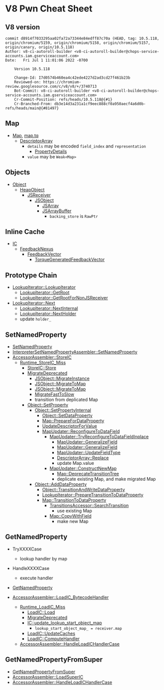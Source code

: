 # V8 Pwn Cheat Sheet

## V8 version
```
commit d8914f7033295aa02fa72a73344e84edff87c70a (HEAD, tag: 10.5.118, origin/chromium/5159, origin/chromium/5158, origin/chromium/5157, origin/canary, origin/10.5.118)
Author: v8-ci-autoroll-builder <v8-ci-autoroll-builder@chops-service-accounts.iam.gserviceaccount.com>
Date:   Fri Jul 1 11:01:06 2022 -0700

    Version 10.5.118

    Change-Id: I7d0574b460ea4c42ede4227d2ad3cd27f461b23b
    Reviewed-on: https://chromium-review.googlesource.com/c/v8/v8/+/3740713
    Bot-Commit: v8-ci-autoroll-builder <v8-ci-autoroll-builder@chops-service-accounts.iam.gserviceaccount.com>
    Cr-Commit-Position: refs/heads/10.5.118@{#1}
    Cr-Branched-From: db3e14d3a231a1cf9eec888cf0a950aecf4a6d0b-refs/heads/main@{#81497}
```

## Map

* [Map](https://github.com/v8/v8/blob/e35039e7736c5aab4840f9e2c08da32ff26cc877/src/objects/map.h#L120-L200), [map.tq](https://github.com/v8/v8/blob/6745405f4001dbfa46e34b32c673d4f6539d5c8c/src/objects/map.tq#L37)
	* [DescriptorArray](https://github.com/v8/v8/blob/4dc5950974d93f5b2ca01d73cfce25ba40f2aa06/src/objects/descriptor-array.tq#L19)
		* `details` may be encoded `field_index` and `representation`
			* [PropertyDetails](https://github.com/v8/v8/blob/dd74a0232c623282472a4d55e88c5383e636c494/src/objects/property-details.h#L265-L302)
		* `value` may be `Weak<Map>`

## Objects

* [Object](https://github.com/v8/v8/blob/8ca93205cc1c3b8f9e4c1b01e25e2cbfc0182701/src/objects/objects.h#L36-L211)
	* [HeapObject](https://github.com/v8/v8/blob/f30f4815254b8eed9b23026ea0d984d18bb89c28/src/objects/heap-object.tq#L8)
		* [JSReceiver](https://github.com/v8/v8/blob/39d0c5e7612dfdf19ecd7e7c7028e35763a400d3/src/objects/js-objects.tq#L8)
			* [JSObject](https://github.com/v8/v8/blob/39d0c5e7612dfdf19ecd7e7c7028e35763a400d3/src/objects/js-objects.tq#L16)
				* [JSArray](https://github.com/v8/v8/blob/25f0e32915930df1d53722b91177b1dee5202499/src/objects/js-array.tq#L52)
				* [JSArrayBuffer](https://github.com/v8/v8/blob/ffbac83af0fffc35a475f99b65d6c9e6f1f3a9d1/src/objects/js-array-buffer.tq#L14)
					* `backing_store` is `RawPtr`

## Inline Cache

* [IC](https://github.com/v8/v8/blob/b636d185bcc58670c41b86e7a31acb93e26b7837/src/ic/ic.h#L161-L174)
	* [FeedbackNexus](https://github.com/v8/v8/blob/5480e036d2ecfba1466683cf28f2b1108db2a70e/src/objects/feedback-vector.h#L911-L919)
		* [FeedbackVector](https://github.com/v8/v8/blob/5480e036d2ecfba1466683cf28f2b1108db2a70e/src/objects/feedback-vector.h#L196-L197)
			* [TorqueGeneratedFeedbackVector](https://github.com/v8/v8/blob/14615a8d5143d63e79061644793e0c943fe8bb1f/src/objects/feedback-vector.tq#L30)

## Prototype Chain

* [LookupIterator::LookupIterator](https://github.com/v8/v8/blob/2b32409c8a8120a79087af2898deec8ae02074ea/src/objects/lookup.cc#L48)
	* [LookupIterator::GetRoot](https://github.com/v8/v8/blob/084bd8da212324a3137fa0475764ad94b239d91e/src/objects/lookup-inl.h#L274-L276)
	* [LookupIterator::GetRootForNonJSReceiver](https://github.com/v8/v8/blob/2b32409c8a8120a79087af2898deec8ae02074ea/src/objects/lookup.cc#L141-L142)
* [LookupIterator::Next](https://github.com/v8/v8/blob/2b32409c8a8120a79087af2898deec8ae02074ea/src/objects/lookup.cc#L89)
	* [LookupIterator::NextInternal](https://github.com/v8/v8/blob/2b32409c8a8120a79087af2898deec8ae02074ea/src/objects/lookup.cc#L108-L109)
	* [LookupIterator::NextHolder](https://github.com/v8/v8/blob/2b32409c8a8120a79087af2898deec8ae02074ea/src/objects/lookup.cc#L1223)
	* update `holder_`

## SetNamedProperty

* [SetNamedProperty](https://github.com/v8/v8/blob/0e9a55d24f9de82d2c1a378cb96227a815b1c42d/src/interpreter/interpreter-generator.cc#L630-L631)
* [InterpreterSetNamedPropertyAssembler::SetNamedProperty](https://github.com/v8/v8/blob/0e9a55d24f9de82d2c1a378cb96227a815b1c42d/src/interpreter/interpreter-generator.cc#L607-L608)
* [AccessorAssembler::StoreIC](https://github.com/v8/v8/blob/a0a786656f87f10b2845390ca6d07bebe0fcd73b/src/ic/accessor-assembler.cc#L3705)
	* [Runtime\_StoreIC\_Miss](https://github.com/v8/v8/blob/a0a786656f87f10b2845390ca6d07bebe0fcd73b/src/ic/ic.cc#L2848-L2850)
		* [StoreIC::Store](https://github.com/v8/v8/blob/a0a786656f87f10b2845390ca6d07bebe0fcd73b/src/ic/ic.cc#L1804-L1806)
		* [MigrateDeprecated](https://github.com/v8/v8/blob/a0a786656f87f10b2845390ca6d07bebe0fcd73b/src/ic/ic.cc#L358)
			* [JSObject::MigrateInstance](https://github.com/v8/v8/blob/2650b3f7d6287ceedba18c3b18a49c58acd88a3a/src/objects/js-objects.cc#L3454)
			* [JSObject::MigrateToMap](https://github.com/v8/v8/blob/afb26623df1c6a3c2ce32b67daef1304f9488d1e/src/objects/js-objects.h#L638-L640)
			* [JSObject::MigrateToMap](https://github.com/v8/v8/blob/2650b3f7d6287ceedba18c3b18a49c58acd88a3a/src/objects/js-objects.cc#L3363)
			* [MigrateFastToSlow](https://github.com/v8/v8/blob/2650b3f7d6287ceedba18c3b18a49c58acd88a3a/src/objects/js-objects.cc#L3031)
			* transition from deplicated Map
		* [Object::SetProperty](https://github.com/v8/v8/blob/258b146b1b3848268659f9251a6ec5f0dd256531/src/objects/objects.cc#L2629)
			* [Object::SetPropertyInternal](https://github.com/v8/v8/blob/258b146b1b3848268659f9251a6ec5f0dd256531/src/objects/objects.cc#L2595)
				* [Object::SetDataProperty](https://github.com/v8/v8/blob/258b146b1b3848268659f9251a6ec5f0dd256531/src/objects/objects.cc#L2847)
				* [Map::PrepareForDataProperty](https://github.com/v8/v8/blob/258b146b1b3848268659f9251a6ec5f0dd256531/src/objects/map.cc#L1822)
				* [UpdateDescriptorForValue](https://github.com/v8/v8/blob/258b146b1b3848268659f9251a6ec5f0dd256531/src/objects/map.cc#L1807)
				* [MapUpdater::ReconfigureToDataField](https://github.com/v8/v8/blob/258b146b1b3848268659f9251a6ec5f0dd256531/src/objects/map-updater.cc#L224-L227)
					* [MapUpdater::TryReconfigureToDataFieldInplace](https://github.com/v8/v8/blob/258b146b1b3848268659f9251a6ec5f0dd256531/src/objects/map-updater.cc#L498-L499)
						* [MapUpdater::GeneralizeField](https://github.com/v8/v8/blob/258b146b1b3848268659f9251a6ec5f0dd256531/src/objects/map-updater.cc#L406-L407)
						* [MapUpdater::GeneralizeField](https://github.com/v8/v8/blob/258b146b1b3848268659f9251a6ec5f0dd256531/src/objects/map-updater.cc#L1211-L1212)
						* [MapUpdater::UpdateFieldType](https://github.com/v8/v8/blob/258b146b1b3848268659f9251a6ec5f0dd256531/src/objects/map-updater.cc#L1152-L1159)
						* [DescriptorArray::Replace](https://github.com/v8/v8/blob/258b146b1b3848268659f9251a6ec5f0dd256531/src/objects/objects.cc#L4439)
						* update Map.value
					* [MapUpdater::ConstructNewMap](https://github.com/v8/v8/blob/258b146b1b3848268659f9251a6ec5f0dd256531/src/objects/map-updater.cc#L983)
						* [Map::DeprecateTransitionTree](https://github.com/v8/v8/blob/258b146b1b3848268659f9251a6ec5f0dd256531/src/objects/map.cc#L586)
						* deplicate existing Map, and make migrated Map
			* [Object::AddDataProperty](https://github.com/v8/v8/blob/258b146b1b3848268659f9251a6ec5f0dd256531/src/objects/objects.cc#L2919-L2920)
				* [Object::TransitionAndWriteDataProperty](https://github.com/v8/v8/blob/258b146b1b3848268659f9251a6ec5f0dd256531/src/objects/objects.cc#L2931-L2932)
				* [LookupIterator::PrepareTransitionToDataProperty](https://github.com/v8/v8/blob/2b32409c8a8120a79087af2898deec8ae02074ea/src/objects/lookup.cc#L607-L609)
				* [Map::TransitionToDataProperty](https://github.com/v8/v8/blob/258b146b1b3848268659f9251a6ec5f0dd256531/src/objects/map.cc#L1825-L1830)
					* [TransitionsAccessor::SearchTransition](https://github.com/v8/v8/blob/24ff6e28c75b0cfe4c00b7b0a6b50047772516f7/src/objects/transitions.cc#L224-L225)
						* use existing Map
					* [Map::CopyWithField](https://github.com/v8/v8/blob/258b146b1b3848268659f9251a6ec5f0dd256531/src/objects/map.cc#L439-L444)
						* make new Map
	
## GetNamedProperty
* TryXXXXCase
	* lookup handler by map
* HandleXXXXCase
	* execute handler

* [GetNamedProperty](https://github.com/v8/v8/blob/0e9a55d24f9de82d2c1a378cb96227a815b1c42d/src/interpreter/interpreter-generator.cc#L544)
* [AccessorAssembler::LoadIC\_BytecodeHandler](https://github.com/v8/v8/blob/a0a786656f87f10b2845390ca6d07bebe0fcd73b/src/ic/accessor-assembler.cc#L3006)
	* [Runtime\_LoadIC\_Miss](https://github.com/v8/v8/blob/a0a786656f87f10b2845390ca6d07bebe0fcd73b/src/ic/ic.cc#L2689-L2691)
		* [LoadIC::Load](https://github.com/v8/v8/blob/a0a786656f87f10b2845390ca6d07bebe0fcd73b/src/ic/ic.cc#L494)
		* [MigrateDeprecated](https://github.com/v8/v8/blob/a0a786656f87f10b2845390ca6d07bebe0fcd73b/src/ic/ic.cc#L358)
		* [IC::update\_lookup\_start\_object\_map](https://github.com/v8/v8/blob/f47eec071e9cf4874f35264af326d0e85df276b7/src/ic/ic-inl.h#L19)
			* `lookup_start_object_map_ = receiver.map`
		* [LoadIC::UpdateCaches](https://github.com/v8/v8/blob/a0a786656f87f10b2845390ca6d07bebe0fcd73b/src/ic/ic.cc#L843)
		* [LoadIC::ComputeHandler](https://github.com/v8/v8/blob/a0a786656f87f10b2845390ca6d07bebe0fcd73b/src/ic/ic.cc#L1004)
	* [AccessorAssembler::HandleLoadICHandlerCase](https://github.com/v8/v8/blob/a0a786656f87f10b2845390ca6d07bebe0fcd73b/src/ic/accessor-assembler.cc#L228-L231)

## GetNamedPropertyFromSuper

* [GetNamedPropertyFromSuper](https://github.com/v8/v8/blob/0e9a55d24f9de82d2c1a378cb96227a815b1c42d/src/interpreter/interpreter-generator.cc#L558)
* [AccessorAssembler::LoadSuperIC](https://github.com/v8/v8/blob/a0a786656f87f10b2845390ca6d07bebe0fcd73b/src/ic/accessor-assembler.cc#L3153)
* [AccessorAssembler::HandleLoadICHandlerCase](https://github.com/v8/v8/blob/a0a786656f87f10b2845390ca6d07bebe0fcd73b/src/ic/accessor-assembler.cc#L229-L231)


